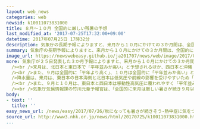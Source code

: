 ```yaml
---
layout: web_news
categories: web
newsid: k10011073831000
title: ８月～１０月 全国的に厳しい残暑の予想
last_modified_at: '2017-07-25T17:32:00+09:00'
datetime: 2017年07月25日 17時32分
description: 気象庁の長期予報によりますと、来月から１０月にかけての３か月間は、全国的に平年より気温が高く、秋になっても厳しい残暑が続くと予想され、気象庁は、熱中症に十分注意するよう呼びかけています。
summary: 気象庁の長期予報によりますと、来月から１０月にかけての３か月間は、全国的に平年より気温が高く、秋になっても厳しい残暑が続くと予想され、気象庁は、熱中症に十分注意するよう呼びかけています。
image_url: https://newswebeasy.github.io/ja201707/news/web/image/2017/07/26/k10011073831000.jpg
more: 気象庁が２５日発表した３か月予報によりますと、来月から１０月にかけての３か月間は、全国的に暖かい空気に覆われやすく、気温が平年より高くなると予想されています。<br
  /><br />来月は、北日本と東日本で「平年並みか高い」と予想されるほか、西日本と沖縄・奄美では太平洋高気圧の西への張り出しが強いことから「平年より高い」見込みです。<br
  /><br />また、９月は全国的に「平年より高く」、１０月は全国的に「平年並みか高い」と予想され、秋になっても厳しい残暑が続く見込みです。<br /><br
  />降水量は、来月は、東日本の日本海側と北日本は低気圧や前線の影響を受けやすいため「平年並みか多い」見込みですが、このほかの地域は、高気圧に覆われやすいことなどから、東日本の太平洋側と西日本の日本海側では「ほぼ平年並み」、西日本の太平洋側と沖縄・奄美では「平年並みか少ない」と予想されています。<br
  /><br />また、９月と１０月は、東日本と西日本は移動性高気圧に覆われやすく「平年並みか少ない」と予想され、このほかの地域では「ほぼ平年並み」と予想されています。<br
  /><br />気象庁気候情報課の竹川元章予報官は、「全国的に来月は厳しい暑さが続き９月以降も残暑が厳しくなると予想されるので、冷房を適切に使うなどして引き続き熱中症に十分注意してほしい。雨については最新の気象情報を確認してほしい」と話しています。
body:
- text: ''
  title: ''
easy_news_url: /news/easy/2017/07/26/秋になっても暑さが続きそう-熱中症に気をつけて/
source_url: http://www3.nhk.or.jp/news/html/20170725/k10011073831000.html
...
```

